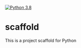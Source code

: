 [![Python 3.8](https://github.com/jascqh/scaffold/actions/workflows/main.yml/badge.svg)](https://github.com/jascqh/scaffold/actions/workflows/main.yml)

# scaffold
This is a project scaffold for Python
